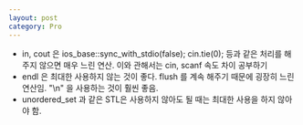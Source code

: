 ```yaml
---
layout: post
category: Pro
---
```


- in, cout 은 ios_base::sync_with_stdio(false); cin.tie(0); 등과 같은 처리를 해주지 않으면 매우 느린 연산. 이와 관해서는 cin, scanf 속도 차이 공부하기
- endl 은 최대한 사용하지 않는 것이 좋다. flush 를 계속 해주기 때문에 굉장히 느린 연산임. "\n" 을 사용하는 것이 훨씬 좋음.
- unordered_set 과 같은 STL은 사용하지 않아도 될 때는 최대한 사용을 하지 않아야 함.